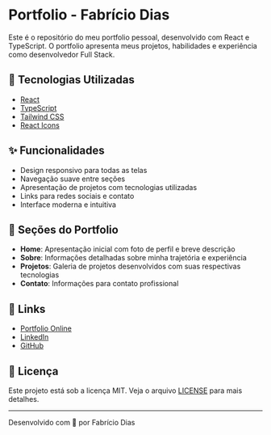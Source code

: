 # Portfolio - Fabrício Dias

Este é o repositório do meu portfolio pessoal, desenvolvido com React e TypeScript. O portfolio apresenta meus projetos, habilidades e experiência como desenvolvedor Full Stack.

## 🚀 Tecnologias Utilizadas

- [React](https://reactjs.org/)
- [TypeScript](https://www.typescriptlang.org/)
- [Tailwind CSS](https://tailwindcss.com/)
- [React Icons](https://react-icons.github.io/react-icons/)

## ✨ Funcionalidades

- Design responsivo para todas as telas
- Navegação suave entre seções
- Apresentação de projetos com tecnologias utilizadas
- Links para redes sociais e contato
- Interface moderna e intuitiva

## 🎨 Seções do Portfolio

- **Home**: Apresentação inicial com foto de perfil e breve descrição
- **Sobre**: Informações detalhadas sobre minha trajetória e experiência
- **Projetos**: Galeria de projetos desenvolvidos com suas respectivas tecnologias
- **Contato**: Informações para contato profissional

## 🔗 Links

- [Portfolio Online](https://portfolio-fcdias0812.vercel.app/)
- [LinkedIn](https://www.linkedin.com/in/fcdias0812/)
- [GitHub](https://github.com/fcdias0812)

## 📝 Licença

Este projeto está sob a licença MIT. Veja o arquivo [LICENSE](LICENSE) para mais detalhes.

---

Desenvolvido com 💙 por Fabrício Dias
